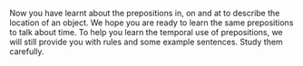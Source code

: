 Now you have learnt about the prepositions in, on and at to describe the location of an object. We hope you are ready to learn the same prepositions to talk about time. To help you learn the temporal use of prepositions, we will still provide you with rules and some example sentences. Study them carefully.
 
